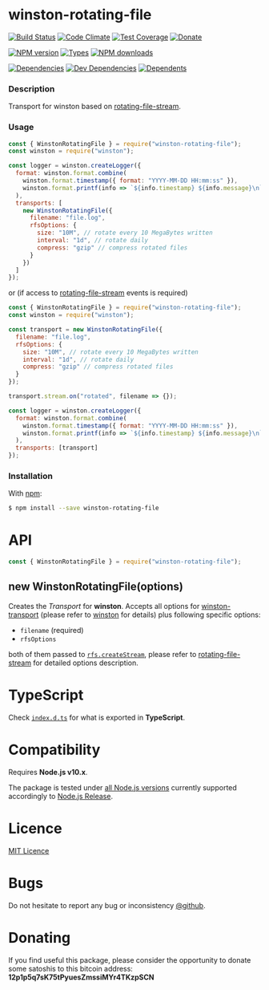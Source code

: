 # winston-rotating-file

[![Build Status][travis-badge]][travis-url]
[![Code Climate][code-badge]][code-url]
[![Test Coverage][cover-badge]][code-url]
[![Donate][donate-badge]][donate-url]

[![NPM version][npm-badge]][npm-url]
[![Types][types-badge]][npm-url]
[![NPM downloads][npm-downloads-badge]][npm-url]

[![Dependencies][dep-badge]][dep-url]
[![Dev Dependencies][dev-dep-badge]][dev-dep-url]
[![Dependents][deps-badge]][npm-url]

[code-badge]: https://codeclimate.com/github/iccicci/winston-rotating-file/badges/gpa.svg
[code-url]: https://codeclimate.com/github/iccicci/winston-rotating-file
[cover-badge]: https://codeclimate.com/github/iccicci/winston-rotating-file/badges/coverage.svg
[dep-badge]: https://david-dm.org/iccicci/winston-rotating-file.svg
[dep-url]: https://david-dm.org/iccicci/winston-rotating-file
[deps-badge]: https://badgen.net/npm/dependents/winston-rotating-file?icon=npm
[dev-dep-badge]: https://david-dm.org/iccicci/winston-rotating-file/dev-status.svg
[dev-dep-url]: https://david-dm.org/iccicci/winston-rotating-file?type=dev
[donate-badge]: https://badgen.net/badge/donate/bitcoin?icon=bitcoin
[donate-url]: https://blockchain.info/address/12p1p5q7sK75tPyuesZmssiMYr4TKzpSCN
[npm-downloads-badge]: https://badgen.net/npm/dw/winston-rotating-file?icon=npm
[npm-badge]: https://badgen.net/npm/v/winston-rotating-file?color=green&icon=npm
[npm-url]: https://www.npmjs.com/package/winston-rotating-file
[travis-badge]: https://badgen.net/travis/iccicci/winston-rotating-file?icon=travis
[travis-url]: https://travis-ci.org/iccicci/winston-rotating-file?branch=master
[types-badge]: https://badgen.net/npm/types/winston-rotating-file?color=green&icon=typescript

### Description

Transport for winston based on [rotating-file-stream](https://www.npmjs.com/package/rotating-file-stream).

### Usage

```javascript
const { WinstonRotatingFile } = require("winston-rotating-file");
const winston = require("winston");

const logger = winston.createLogger({
  format: winston.format.combine(
    winston.format.timestamp({ format: "YYYY-MM-DD HH:mm:ss" }),
    winston.format.printf(info => `${info.timestamp} ${info.message}\n`)
  ),
  transports: [
    new WinstonRotatingFile({
      filename: "file.log",
      rfsOptions: {
        size: "10M", // rotate every 10 MegaBytes written
        interval: "1d", // rotate daily
        compress: "gzip" // compress rotated files
      }
    })
  ]
});
```

or (if access to [rotating-file-stream](https://www.npmjs.com/package/rotating-file-stream) events is required)

```javascript
const { WinstonRotatingFile } = require("winston-rotating-file");
const winston = require("winston");

const transport = new WinstonRotatingFile({
  filename: "file.log",
  rfsOptions: {
    size: "10M", // rotate every 10 MegaBytes written
    interval: "1d", // rotate daily
    compress: "gzip" // compress rotated files
  }
});

transport.stream.on("rotated", filename => {});

const logger = winston.createLogger({
  format: winston.format.combine(
    winston.format.timestamp({ format: "YYYY-MM-DD HH:mm:ss" }),
    winston.format.printf(info => `${info.timestamp} ${info.message}\n`)
  ),
  transports: [transport]
});
```

### Installation

With [npm](https://www.npmjs.com/package/winston-rotating-file):

```sh
$ npm install --save winston-rotating-file
```

# API

```javascript
const { WinstonRotatingFile } = require("winston-rotating-file");
```

## new WinstonRotatingFile(options)

Creates the _Transport_ for **winston**. Accepts all options for
[winston-transport](https://www.npmjs.com/package/winston-transport) (please refer to
[winston](https://www.npmjs.com/package/winston) for details) plus following specific options:

- `filename` (required)
- `rfsOptions`

both of them passed to
[`rfs.createStream`](https://www.npmjs.com/package/rotating-file-stream#rfscreatestreamfilename-options), please refer
to [rotating-file-stream](https://www.npmjs.com/package/rotating-file-stream) for detailed options description.

# TypeScript

Check [`index.d.ts`](https://github.com/iccicci/winston-rotating-file/blob/master/index.d.ts) for what is exported in
**TypeScript**.

# Compatibility

Requires **Node.js v10.x**.

The package is tested under [all Node.js versions](https://travis-ci.org/iccicci/winston-rotating-file)
currently supported accordingly to [Node.js Release](https://github.com/nodejs/Release#readme).

# Licence

[MIT Licence](https://github.com/iccicci/winston-rotating-file/blob/master/LICENSE)

# Bugs

Do not hesitate to report any bug or inconsistency [@github](https://github.com/iccicci/winston-rotating-file/issues).

# Donating

If you find useful this package, please consider the opportunity to donate some satoshis to this bitcoin address:
**12p1p5q7sK75tPyuesZmssiMYr4TKzpSCN**
